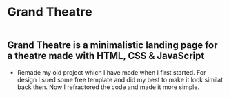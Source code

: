 # Grand Theatre
<img src="">

## Grand Theatre is a minimalistic landing page for a theatre made with HTML, CSS & JavaScript

- Remade my old project which I have made when I first started. For design I sued some free template and did my best to make it look similat back then. Now I refractored the code and made it more simple. 